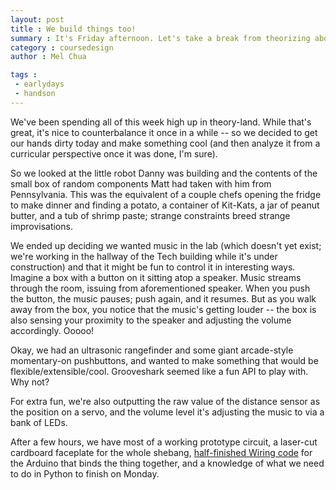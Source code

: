```yaml
---
layout: post
title : We build things too!
summary : It's Friday afternoon. Let's take a break from theorizing about curricular design and have fun Making Stuff from Things We Have In Boxes.
category : coursedesign
author : Mel Chua

tags : 
 - earlydays
 - handson
---
```


We've been spending all of this week high up in theory-land. While that's great, it's nice to counterbalance it once in a while -- so we decided to get our hands dirty today and make something cool (and then analyze it from a curricular perspective once it was done, I'm sure).

So we looked at the little robot Danny was building and the contents of the small box of random components Matt had taken with him from Pennsylvania. This was the equivalent of a couple chefs opening the fridge to make dinner and finding a potato, a container of Kit-Kats, a jar of peanut butter, and a tub of shrimp paste; strange constraints breed strange improvisations.

We ended up deciding we wanted music in the lab (which doesn't yet exist; we're working in the hallway of the Tech building while it's under construction) and that it might be fun to control it in interesting ways. Imagine a box with a button on it sitting atop a speaker. Music streams through the room, issuing from aforementioned speaker. When you push the button, the music pauses; push again, and it resumes. But as you walk away from the box, you notice that the music's getting louder -- the box is also sensing your proximity to the speaker and adjusting the volume accordingly. Ooooo!

Okay, we had an ultrasonic rangefinder and some giant arcade-style momentary-on pushbuttons, and wanted to make something that would be flexible/extensible/cool. Grooveshark seemed like a fun API to play with. Why not?

For extra fun, we're also outputting the raw value of the distance sensor as the position on a servo, and the volume level it's adjusting the music to via a bank of LEDs.

After a few hours, we have most of a working prototype circuit, a laser-cut cardboard faceplate for the whole shebang, [half-finished Wiring code](https://github.com/barnesdannya/Grooveshark-Controller-Box "Grooveshark-Controller-Box on Github") for the Arduino that binds the thing together, and a knowledge of what we need to do in Python to finish on Monday.
